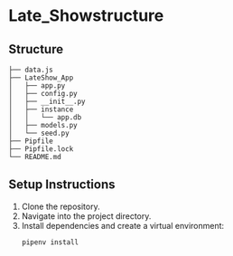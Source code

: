 # Late_Showstructure

## Structure
```
├── data.js
├── LateShow_App
│   ├── app.py
│   ├── config.py
│   ├── __init__.py
│   ├── instance
│   │   └── app.db
│   ├── models.py
│   └── seed.py
├── Pipfile
├── Pipfile.lock
└── README.md
```

## Setup Instructions

1. Clone the repository.
2. Navigate into the project directory.
3. Install dependencies and create a virtual environment:
   ```bash
   pipenv install
   ```
